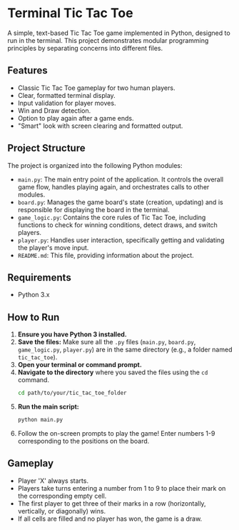 # Terminal Tic Tac Toe

A simple, text-based Tic Tac Toe game implemented in Python, designed to run in the terminal. This project demonstrates modular programming principles by separating concerns into different files.

## Features

*   Classic Tic Tac Toe gameplay for two human players.
*   Clear, formatted terminal display.
*   Input validation for player moves.
*   Win and Draw detection.
*   Option to play again after a game ends.
*   "Smart" look with screen clearing and formatted output.

## Project Structure

The project is organized into the following Python modules:

*   `main.py`: The main entry point of the application. It controls the overall game flow, handles playing again, and orchestrates calls to other modules.
*   `board.py`: Manages the game board's state (creation, updating) and is responsible for displaying the board in the terminal.
*   `game_logic.py`: Contains the core rules of Tic Tac Toe, including functions to check for winning conditions, detect draws, and switch players.
*   `player.py`: Handles user interaction, specifically getting and validating the player's move input.
*   `README.md`: This file, providing information about the project.

## Requirements

*   Python 3.x

## How to Run

1.  **Ensure you have Python 3 installed.**
2.  **Save the files:** Make sure all the `.py` files (`main.py`, `board.py`, `game_logic.py`, `player.py`) are in the same directory (e.g., a folder named `tic_tac_toe`).
3.  **Open your terminal or command prompt.**
4.  **Navigate to the directory** where you saved the files using the `cd` command.
    ```bash
    cd path/to/your/tic_tac_toe_folder
    ```
5.  **Run the main script:**
    ```bash
    python main.py
    ```
6.  Follow the on-screen prompts to play the game! Enter numbers 1-9 corresponding to the positions on the board.

## Gameplay

*   Player 'X' always starts.
*   Players take turns entering a number from 1 to 9 to place their mark on the corresponding empty cell.
*   The first player to get three of their marks in a row (horizontally, vertically, or diagonally) wins.
*   If all cells are filled and no player has won, the game is a draw.